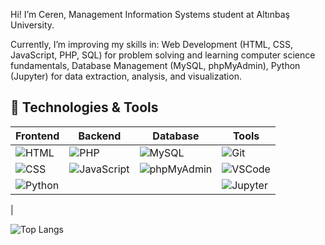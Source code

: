 Hi! I’m Ceren, Management Information Systems student at Altınbaş University.

Currently, I’m improving my skills in:
Web Development (HTML, CSS, JavaScript, PHP, SQL) for problem solving and learning computer science fundamentals, Database Management (MySQL, phpMyAdmin), Python (Jupyter) for data extraction, analysis, and visualization.

## 🚀 Technologies & Tools

| Frontend | Backend | Database | Tools |
|----------|---------|----------|-------|
| ![HTML](https://img.icons8.com/color/48/000000/html-5.png) | ![PHP](https://img.icons8.com/color/48/000000/php.png) | ![MySQL](https://img.icons8.com/color/48/000000/mysql-logo.png) | ![Git](https://img.icons8.com/color/48/000000/git.png) |
| ![CSS](https://img.icons8.com/color/48/000000/css3.png) | ![JavaScript](https://img.icons8.com/color/48/000000/javascript.png) | ![phpMyAdmin](https://img.icons8.com/color/48/000000/database.png) | ![VSCode](https://img.icons8.com/color/48/000000/visual-studio-code-2019.png) |
| ![Python](https://img.icons8.com/color/48/000000/python.png) |   |   | ![Jupyter](https://upload.wikimedia.org/wikipedia/commons/3/38/Jupyter_logo.svg)
 |


![Top Langs](https://github-readme-stats.vercel.app/api/top-langs/?username=cerensinen&layout=compact&theme=radical)


